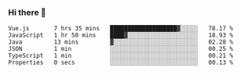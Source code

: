 ### Hi there 👋

<!--START_SECTION:waka-->

```text
Vue.js       7 hrs 35 mins   ███████████████████▓░░░░░   78.17 %
JavaScript   1 hr 50 mins    ████▓░░░░░░░░░░░░░░░░░░░░   18.93 %
Java         13 mins         ▓░░░░░░░░░░░░░░░░░░░░░░░░   02.28 %
JSON         1 min           ░░░░░░░░░░░░░░░░░░░░░░░░░   00.25 %
TypeScript   1 min           ░░░░░░░░░░░░░░░░░░░░░░░░░   00.21 %
Properties   0 secs          ░░░░░░░░░░░░░░░░░░░░░░░░░   00.13 %
```

<!--END_SECTION:waka-->

<!--
**Jonas-VanHaeken/Jonas-VanHaeken** is a ✨ _special_ ✨ repository because its `README.md` (this file) appears on your GitHub profile.

Here are some ideas to get you started:

- 🔭 I’m currently working on ...
- 🌱 I’m currently learning ...
- 👯 I’m looking to collaborate on ...
- 🤔 I’m looking for help with ...
- 💬 Ask me about ...
- 📫 How to reach me: ...
- 😄 Pronouns: ...
- ⚡ Fun fact: ...
-->
